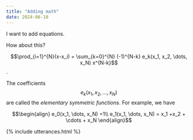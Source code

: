 ```yaml
---
title: "Adding math"
date: 2024-06-10
---
```


I want to add equations. 

How about this?

$$\prod_{i=1}^{N}(x-x_i) = \sum_{k=0}^{N} (-1)^{N-k} e_k(x_1, x_2, \dots, x_N) x^{N-k}$$. 

The coefficients $$e_k(x_1, x_2, \dots, x_N)$$ are called the *elementary symmetric functions*. For example, we have

$$\begin{align}
e_0(x_1, \dots, x_N) =1\\
e_1(x_1, \dots, x_N) = x_1 +x_2 + \cdots + x_N
\end{align}$$

{% include utterances.html %}
